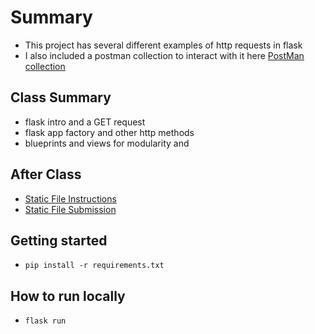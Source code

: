 # Summary
- This project has several different examples of http requests in flask
- I also included a postman collection to interact with it here [PostMan collection](petfax.postman_collection.json)

## Class Summary
- flask intro and a GET request
- flask app factory and other http methods
- blueprints and views for modularity and 

## After Class
- [Static File Instructions]()
- [Static File Submission]()

## Getting started
- `pip install -r requirements.txt`

## How to run locally

- `flask run`


